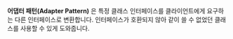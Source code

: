 **어댑터 패턴(Adapter Pattern)** 은 특정 클래스 인터페이스를 클라이언트에게 요구하는 다른 인터페이스로 변환합니다. 인터페이스가 호환되지 않아 같이 쓸 수 없었던 클래스를 사용할 수 있게 도와줍니다.